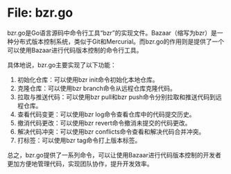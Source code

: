# File: bzr.go

bzr.go是Go语言源码中命令行工具“bzr”的实现文件。Bazaar（缩写为bzr）是一种分布式版本控制系统，类似于Git和Mercurial。而bzr.go的作用则是提供了一个可以使用Bazaar进行代码版本控制的命令行工具。

具体地说，bzr.go主要实现了以下功能：

1. 初始化仓库：可以使用bzr init命令初始化本地仓库。
2. 克隆仓库：可以使用bzr branch命令从远程仓库克隆代码。
3. 拉取与推送代码：可以使用bzr pull和bzr push命令分别拉取和推送代码到远程仓库。
4. 查看代码变更：可以使用bzr log命令查看仓库中的代码提交历史。
5. 撤消代码更改：可以使用bzr revert命令撤消未提交的代码更改。
6. 解决代码冲突：可以使用bzr conflicts命令查看和解决代码合并冲突。
7. 打标签：可以使用bzr tag命令打上版本标签。

总之，bzr.go提供了一系列命令，可以让使用Bazaar进行代码版本控制的开发者更加方便地管理代码，实现团队协作，提升开发效率。

